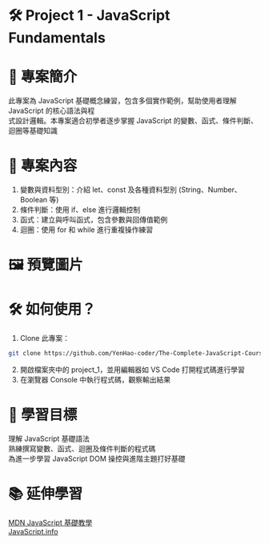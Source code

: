 # 🛠️ Project 1 - JavaScript Fundamentals

# 📌 專案簡介
此專案為 JavaScript 基礎概念練習，包含多個實作範例，幫助使用者理解 JavaScript 的核心語法與程  
式設計邏輯。本專案適合初學者逐步掌握 JavaScript 的變數、函式、條件判斷、迴圈等基礎知識

# 🚀 專案內容
1. 變數與資料型別：介紹 let、const 及各種資料型別 (String、Number、Boolean 等)
2. 條件判斷：使用 if、else 進行邏輯控制
3. 函式：建立與呼叫函式，包含參數與回傳值範例
4. 迴圈：使用 for 和 while 進行重複操作練習

# 🖼️ 預覽圖片

# 🛠️ 如何使用？
1. Clone 此專案：
  ``` bash
  git clone https://github.com/YenHao-coder/The-Complete-JavaScript-Course.git
  ```
2. 開啟檔案夾中的 project_1，並用編輯器如 VS Code 打開程式碼進行學習
3. 在瀏覽器 Console 中執行程式碼，觀察輸出結果

# 🎯 學習目標
理解 JavaScript 基礎語法  
熟練撰寫變數、函式、迴圈及條件判斷的程式碼  
為進一步學習 JavaScript DOM 操控與進階主題打好基礎  

# 📚 延伸學習
  [MDN JavaScript 基礎教學](https://developer.mozilla.org/zh-TW/docs/Web/JavaScript/Guide)  
  [JavaScript.info](https://javascript.info/)  
